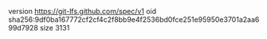 version https://git-lfs.github.com/spec/v1
oid sha256:9df0ba167772cf2cf4c2f8bb9e4f2536bd0fce251e95950e3701a2aa699d7928
size 3131
